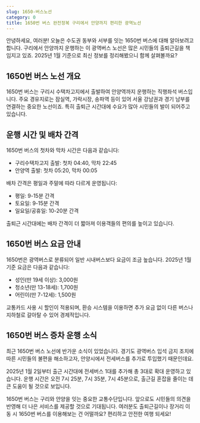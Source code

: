 ```yaml
---
slug: 1650-버스노선
category: 0
title: 1650번 버스 완전정복 구리에서 안양까지 편리한 광역노선
---
```


안녕하세요, 여러분! 오늘은 수도권 동부와 서부를 잇는 1650번 버스에 대해 알아보려고 합니다. 구리에서 안양까지 운행하는 이 광역버스 노선은 많은 시민들의 출퇴근길을 책임지고 있죠. 2025년 1월 기준으로 최신 정보를 정리해봤으니 함께 살펴볼까요?

## 1650번 버스 노선 개요

1650번 버스는 구리시 수택차고지에서 출발하여 안양역까지 운행하는 직행좌석 버스입니다. 주요 경유지로는 잠실역, 가락시장, 송파역 등이 있어 서울 강남권과 경기 남부를 연결하는 중요한 노선이죠. 특히 출퇴근 시간대에 수요가 많아 시민들의 발이 되어주고 있습니다.

## 운행 시간 및 배차 간격

1650번 버스의 첫차와 막차 시간은 다음과 같습니다:

- 구리수택차고지 출발: 첫차 04:40, 막차 22:45
- 안양역 출발: 첫차 05:20, 막차 00:05

배차 간격은 평일과 주말에 따라 다르게 운영됩니다:

- 평일: 9-15분 간격
- 토요일: 9-15분 간격
- 일요일/공휴일: 10-20분 간격

출퇴근 시간대에는 배차 간격이 더 짧아져 이용객들의 편의를 높이고 있습니다.

## 1650번 버스 요금 안내

1650번은 광역버스로 분류되어 일반 시내버스보다 요금이 조금 높습니다. 2025년 1월 기준 요금은 다음과 같습니다:

- 성인(만 19세 이상): 3,000원
- 청소년(만 13-18세): 1,700원
- 어린이(만 7-12세): 1,500원

교통카드 사용 시 할인이 적용되며, 환승 시스템을 이용하면 추가 요금 없이 다른 버스나 지하철로 갈아탈 수 있어 경제적입니다.

## 1650번 버스 증차 운행 소식

최근 1650번 버스 노선에 반가운 소식이 있었습니다. 경기도 광역버스 입석 금지 조치에 따른 시민들의 불편을 해소하고자, 안양시에서 전세버스를 추가로 투입했기 때문인데요.

2025년 1월 2일부터 출근 시간대에 전세버스 1대를 추가해 총 3대로 확대 운영하고 있습니다. 운행 시간은 오전 7시 25분, 7시 35분, 7시 45분으로, 출근길 혼잡을 줄이는 데 큰 도움이 될 것으로 보입니다.

1650번 버스는 구리와 안양을 잇는 중요한 교통수단입니다. 앞으로도 시민들의 의견을 반영해 더 나은 서비스를 제공할 것으로 기대됩니다. 여러분도 출퇴근길이나 장거리 이동 시 1650번 버스를 이용해보는 건 어떨까요? 편리하고 안전한 여행 되세요!